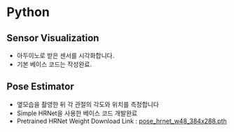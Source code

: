 # Python

## Sensor Visualization
- 아두이노로 받은 센서를 시각화합니다.
- 기본 베이스 코드는 작성완료.

## Pose Estimator
- 옆모습을 촬영한 뒤 각 관절의 각도와 위치를 측정합니다
- Simple HRNet을 사용한 베이스 코드 개발완료
- Pretrained HRNet Weight Download Link : [pose_hrnet_w48_384x288.pth](https://drive.google.com/file/d/1UoJhTtjHNByZSm96W3yFTfU5upJnsKiS/view)
